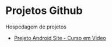 # Projetos Github
 Hospedagem de projetos



<ul>


<li>
 <a href="https://richardsoledade.github.io/ProjetosGithub//projeto%20android-curso%20em%20video/desafio1.html" target="_blank" rel="external"> Prejeto Android Site - Curso em Video </a>

</li>



</ul>